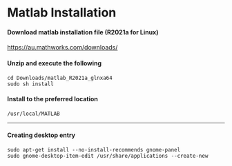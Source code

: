 # Matlab Installation
#### Download matlab installation file (R2021a for Linux)
https://au.mathworks.com/downloads/
#### Unzip and execute the following
```
cd Downloads/matlab_R2021a_glnxa64
sudo sh install
```
#### Install to the preferred location
```
/usr/local/MATLAB
```
***
#### Creating desktop entry
```
sudo apt-get install --no-install-recommends gnome-panel
sudo gnome-desktop-item-edit /usr/share/applications --create-new
```
